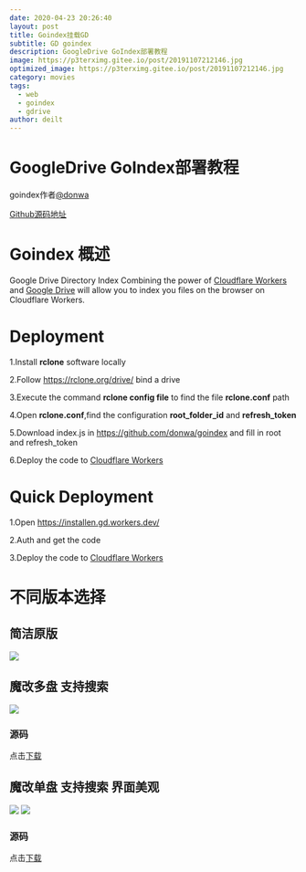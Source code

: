 ```yaml
---
date: 2020-04-23 20:26:40
layout: post
title: Goindex挂载GD
subtitle: GD goindex
description: GoogleDrive GoIndex部署教程
image: https://p3terximg.gitee.io/post/20191107212146.jpg
optimized_image: https://p3terximg.gitee.io/post/20191107212146.jpg
category: movies
tags:
  - web
  - goindex
  - gdrive
author: deilt
---
```


# GoogleDrive GoIndex部署教程

goindex作者[@donwa](https://github.com/donwa)

[Github源码地址](https://github.com/donwa/goindex)

# Goindex 概述 

Google Drive Directory Index
Combining the power of [Cloudflare Workers](https://workers.cloudflare.com/) and [Google Drive](https://www.google.com/drive/) will allow you to index you files on the browser on Cloudflare Workers.

# Deployment
1.Install **rclone** software locally

2.Follow <https://rclone.org/drive/> bind a drive

3.Execute the command **rclone config file** to find the file **rclone.conf** path

4.Open **rclone.conf**,find the configuration **root_folder_id** and **refresh_token**

5.Download index.js in <https://github.com/donwa/goindex> and fill in root and refresh_token

6.Deploy the code to [Cloudflare Workers](https://workers.cloudflare.com/)

# Quick Deployment
1.Open <https://installen.gd.workers.dev/>

2.Auth and get the code

3.Deploy the code to [Cloudflare Workers](https://workers.cloudflare.com/)

# 不同版本选择

## 简洁原版 
![](https://index.deilt.workers.dev/0:/blog/blog-pic/3.jpg)

## 魔改多盘 支持搜索 
![](https://index.deilt.workers.dev/0:/blog/blog-pic/1.jpg)

### 源码
点击[下载](https://index.deilt.workers.dev/0:/blog/source-code/goindex%E5%A4%9A%E7%9B%98%E9%AD%94%E6%94%B9%E7%AE%80%E4%BB%8B%E7%95%8C%E9%9D%A2.js)

## 魔改单盘 支持搜索 界面美观
![](https://index.deilt.workers.dev/0:/blog/blog-pic/2.jpg)
![](https://index.deilt.workers.dev/0:/blog/blog-pic/4.jpg)

### 源码
点击[下载](https://index.deilt.workers.dev/0:/blog/source-code/goindex%E5%8D%95%E7%9B%98%E9%AD%94%E6%94%B9%E6%BA%90%E7%A0%81.js)